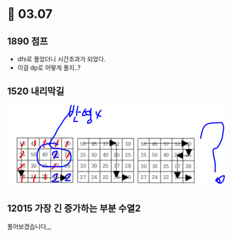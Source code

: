 # :cheese: 03.07

## 1890 점프

- dfs로 풀었더니 시간초과가 되었다.
- 이걸 dp로 어떻게 풀지..?

## 1520 내리막길





![image-20220307103407237](0307.assets/image-20220307103407237.png)



## 12015 가장 긴 증가하는 부분 수열2

풀어보겠습니다,,,

